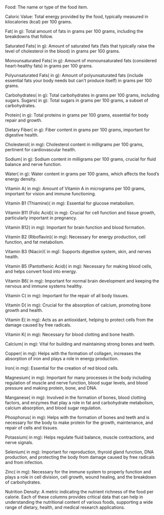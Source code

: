 Food: The name or type of the food item.

Caloric Value: Total energy provided by the food, typically measured in kilocalories (kcal) per 100 grams.

Fat( in g): Total amount of fats in grams per 100 grams, including the breakdowns that follow.

Saturated Fats( in g): Amount of saturated fats (fats that typically raise the level of cholesterol in the blood) in grams per 100 grams.

Monounsaturated Fats( in g): Amount of monounsaturated fats (considered heart-healthy fats) in grams per 100 grams.

Polyunsaturated Fats( in g): Amount of polyunsaturated fats (include essential fats your body needs but can't produce itself) in grams per 100 grams.

Carbohydrates( in g): Total carbohydrates in grams per 100 grams, including sugars.
Sugars( in g): Total sugars in grams per 100 grams, a subset of carbohydrates.

Protein( in g): Total proteins in grams per 100 grams, essential for body repair and growth.

Dietary Fiber( in g): Fiber content in grams per 100 grams, important for digestive health.

Cholesterol( in mg): Cholesterol content in milligrams per 100 grams, pertinent for cardiovascular health.

Sodium( in g): Sodium content in milligrams per 100 grams, crucial for fluid balance and nerve function.

Water( in g): Water content in grams per 100 grams, which affects the food’s energy density.

Vitamin A( in mg): Amount of Vitamin A in micrograms per 100 grams, important for vision and immune functioning.

Vitamin B1 (Thiamine)( in mg): Essential for glucose metabolism.

Vitamin B11 (Folic Acid)( in mg): Crucial for cell function and tissue growth,
particularly important in pregnancy.

Vitamin B12( in mg): Important for brain function and blood formation.

Vitamin B2 (Riboflavin)( in mg): Necessary for energy production, cell function, and fat metabolism.

Vitamin B3 (Niacin)( in mg): Supports digestive system, skin, and nerves health.

Vitamin B5 (Pantothenic Acid)( in mg): Necessary for making blood cells, and helps convert food into energy.

Vitamin B6( in mg): Important for normal brain development and keeping the nervous and immune systems healthy.

Vitamin C( in mg): Important for the repair of all body tissues.

Vitamin D( in mg): Crucial for the absorption of calcium, promoting bone growth and health.

Vitamin E( in mg): Acts as an antioxidant, helping to protect cells from the damage caused by free radicals.

Vitamin K( in mg): Necessary for blood clotting and bone health.

Calcium( in mg): Vital for building and maintaining strong bones and teeth.

Copper( in mg): Helps with the formation of collagen, increases the absorption of iron and plays a role in energy production.

Iron( in mg): Essential for the creation of red blood cells.

Magnesium( in mg): Important for many processes in the body including regulation of muscle and nerve function, blood sugar levels, and blood pressure and making protein, bone, and DNA.

Manganese( in mg): Involved in the formation of bones, blood clotting factors, and enzymes that play a role in fat and carbohydrate metabolism, calcium absorption, and blood sugar regulation.

Phosphorus( in mg): Helps with the formation of bones and teeth and is necessary for the body to make protein for the growth, maintenance, and repair of cells and tissues.

Potassium( in mg): Helps regulate fluid balance, muscle contractions, and nerve signals.

Selenium( in mg): Important for reproduction, thyroid gland function, DNA production, and protecting the body from damage caused by free radicals and from infection.

Zinc( in mg): Necessary for the immune system to properly function and plays a role in cell division, cell growth, wound healing, and the breakdown of carbohydrates.

Nutrition Density: A metric indicating the nutrient richness of the food per calorie.
Each of these columns provides critical data that can help in understanding the nutritional content of various foods, supporting a wide range of dietary, health, and medical research applications.
